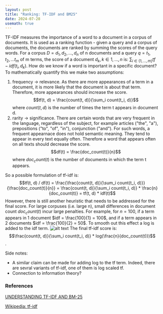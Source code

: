 ```yaml
---
layout: post
title: "Ranking: TF-IDF and BM25"
date: 2024-07-28
usemath: true
---
```

TF-IDF measures the importance of a word to a document in a corpus of documents. It is used as a ranking function - given a query and a corpus of documents, the documents are ranked by summing the scores of the query words. 
For a corpus $D={d_1, d_2, ..., d_n}$ of n documents and a query $q={t_1, t_2, ... t_m}$ of m terms, the score of a document $d_k, k \in {1, ..., n}$ is: $\sum_{i \in \{1, ..., m\}} tf-idf(t_i, d_k)$.
How do we know if a word is important in a specific document? To mathematically quantify this we make two assumptions:
1. frequency -> relevance.
As there are more appearances of a term in a document, it is more likely that the document is about that term. Therefore, more appearances should increase the score.
$$tf(t, d) = \frac{count(t, d)}{\sum_i count(t_i, d)}$$
where $count(t, d)$ is the number of times the term t appears in document d.
3. rarity -> significance.
There are certain words that are very frequent in the language, regardless of the subject, for example articles ("the", "a"), prepositions ("to", "of", "in"), conjunction ("and"). For such words, a frequent appearnace does not hold semantic meaning. They tend to appear in every text equally often. Therefore a word that appears often on all texts should decrease the score.
$$df(t) = \frac{doc_count(t)}{n}$$
where $doc_count(t)$ is the number of documents in which the term t appears.

So a possible formulation of tf-idf is:
$$tf(t, d) / df(t) = \frac{\frac{count(t, d)}{\sum_i count(t_i, d)}}{\frac{doc_count(t)}{n}} = \frac{count(t, d)}{\sum_i count(t_i, d)} * \frac{n}{doc_count(t)} = tf(t, d) * idf(t)$$
However, there is still another heuristic that needs to be addressed for the final score. For large corpuses (i.e. large n), small differences in document count $doc_count(t)$ incur large penalties. For example, for $n=100$, if a term appears in 1 document $idf = \frac{100}{1} = 100$, and if a term appears in 2 documents $idf = \frac{100}{2} = 50$. To smooth out this effect a log is added to the idf term. 
![alt text](YanasBlog/assets/img/cards.jpg "Smoothing idf term")
The final tf-idf score is:
$$\frac{count(t, d)}{\sum_i count(t_i, d)} * log(\frac{n}{doc_count(t)})$$.

Side notes:
* A similar claim can be made for adding log to the tf term. Indeed, there are sevral variants of tf-idf, one of them is log scaled tf.
* Connection to information theory?

  


### References
[UNDERSTANDING TF-IDF AND BM-25](https://kmwllc.com/index.php/2020/03/20/understanding-tf-idf-and-bm-25/)

[Wikipedia: tf-idf](https://en.wikipedia.org/wiki/Tf%E2%80%93idf#)
